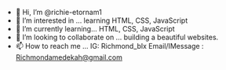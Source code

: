 - 👋 Hi, I’m @richie-etornam1
- 👀 I’m interested in ... learning HTML, CSS, JavaScript
- 🌱 I’m currently learning... HTML, CSS, JavaScript 
- 💞️ I’m looking to collaborate on ... building a beautiful websites. 
- 📫 How to reach me ...
IG: Richmond_blx
Email/IMessage : Richmondamedekah@gmail.com

<!---
richie-etornam1/richie-etornam1 is a ✨ special ✨ repository because its `README.md` (this file) appears on your GitHub profile.
You can click the Preview link to take a look at your changes.
--->

